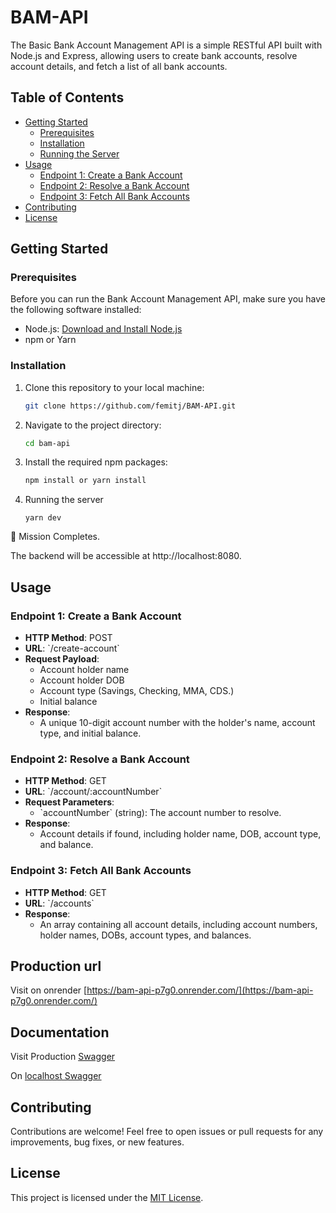 # BAM-API

The Basic Bank Account Management API is a simple RESTful API built with Node.js and Express, allowing users to create bank accounts, resolve account details, and fetch a list of all bank accounts.

## Table of Contents

- [Getting Started](#getting-started)
  - [Prerequisites](#prerequisites)
  - [Installation](#installation)
  - [Running the Server](#running-the-server)
- [Usage](#usage)
  - [Endpoint 1: Create a Bank Account](#endpoint-1-create-a-bank-account)
  - [Endpoint 2: Resolve a Bank Account](#endpoint-2-resolve-a-bank-account)
  - [Endpoint 3: Fetch All Bank Accounts](#endpoint-3-fetch-all-bank-accounts)
- [Contributing](#contributing)
- [License](#license)

## Getting Started

### Prerequisites

Before you can run the Bank Account Management API, make sure you have the following software installed:

- Node.js: [Download and Install Node.js](https://nodejs.org/)
- npm or Yarn

### Installation

1. Clone this repository to your local machine:

   ```bash
   git clone https://github.com/femitj/BAM-API.git
   ```

2. Navigate to the project directory:

   ```bash
   cd bam-api
   ```

3. Install the required npm packages:

   ```bash
   npm install or yarn install
   ```

4. Running the server

   ```
   yarn dev
   ```

🎉 Mission Completes.

The backend will be accessible at http://localhost:8080.

## Usage

### Endpoint 1: Create a Bank Account

- **HTTP Method**: POST
- **URL**: \`/create-account\`
- **Request Payload**:
  - Account holder name
  - Account holder DOB
  - Account type (Savings, Checking, MMA, CDS.)
  - Initial balance
- **Response**:
  - A unique 10-digit account number with the holder's name, account type, and initial balance.

### Endpoint 2: Resolve a Bank Account

- **HTTP Method**: GET
- **URL**: \`/account/:accountNumber\`
- **Request Parameters**:
  - \`accountNumber\` (string): The account number to resolve.
- **Response**:
  - Account details if found, including holder name, DOB, account type, and balance.

### Endpoint 3: Fetch All Bank Accounts

- **HTTP Method**: GET
- **URL**: \`/accounts\`
- **Response**:
  - An array containing all account details, including account numbers, holder names, DOBs, account types, and balances.

## Production url

Visit on onrender [https://bam-api-p7g0.onrender.com/](https://bam-api-p7g0.onrender.com/)

## Documentation

Visit Production [Swagger](https://bam-api-p7g0.onrender.com/api/docs)

On [localhost Swagger](http://localhost:8080/api/docs)

## Contributing

Contributions are welcome! Feel free to open issues or pull requests for any improvements, bug fixes, or new features.

## License

This project is licensed under the [MIT License](LICENSE).
